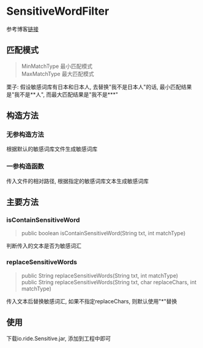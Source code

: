 # SensitiveWordFilter
参考博客[链接](http://cmsblogs.com/?p=1031)
## 匹配模式
> MinMatchType 最小匹配模式<br>MaxMatchType 最大匹配模式

栗子: 假设敏感词库有日本和日本人, 去替换"我不是日本人"的话, 
最小匹配结果是"我不是\*\*人", 而最大匹配结果是"我不是\*\*\*"


## 构造方法
### 无参构造方法
根据默认的敏感词库文件生成敏感词库
### 一参构造函数
传入文件的相对路径, 根据指定的敏感词库文本生成敏感词库

## 主要方法
### isContainSensitiveWord
> public boolean isContainSensitiveWord(String txt, int matchType)

判断传入的文本是否为敏感词汇

### replaceSensitiveWords
> public String replaceSensitiveWords(String txt, int matchType) <br>
> public String replaceSensitiveWords(String txt, char replaceChars, int matchType)

传入文本后替换敏感词汇, 如果不指定replaceChars, 则默认使用"*"替换

## 使用
下载io.ride.Sensitive.jar, 添加到工程中即可
